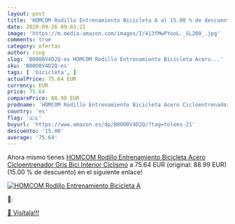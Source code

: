 ```yaml
---
layout: post
title: 'HOMCOM Rodillo Entrenamiento Bicicleta A al 15.00 % de descuento'
date: 2020-09-26 09:03:21
image: 'https://m.media-amazon.com/images/I/413fMwPYooL._SL200_.jpg'
comments: true
category: ofertas
author: ring
slug: 'B00O0V4D2Q-es HOMCOM Rodillo Entrenamiento Bicicleta Acero...'
sku: 'B00O0V4D2Q-es'
tags: [ 'bicicleta', ]
actualPrice: 75.64 EUR
currency: EUR
price: 75.64
comparePrice: 88.99 EUR
prodname: 'HOMCOM Rodillo Entrenamiento Bicicleta Acero Cicloentrenador Gris Bici Interior Ciclismo'
country: 'es'
flag: '🇪🇸'
buyurl: 'https://www.amazon.es/dp/B00O0V4D2Q/?tag=tolees-21'
descuento: '15.00'
average: '75.64'
---
```


Ahora mismo tienes [HOMCOM Rodillo Entrenamiento Bicicleta Acero Cicloentrenador Gris Bici Interior Ciclismo](https://www.amazon.es/dp/B00O0V4D2Q/?tag=tolees-21) a 75.64 EUR (original: 88.99 EUR) (15.00 %  de descuento) en el siguiente enlace!

[![HOMCOM Rodillo Entrenamiento Bicicleta A](https://m.media-amazon.com/images/I/413fMwPYooL._SL200_.jpg)](https://www.amazon.es/dp/B00O0V4D2Q/?tag=tolees-21)

🔎:


[🛒 Visítala!!!](https://www.amazon.es/dp/B00O0V4D2Q/?tag=tolees-21)

